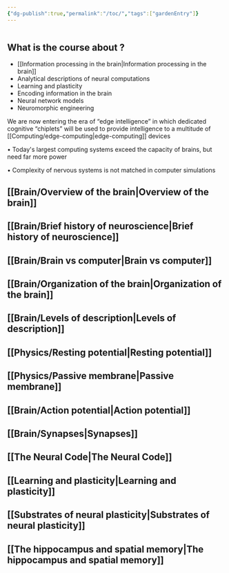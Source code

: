 ```yaml
---
{"dg-publish":true,"permalink":"/toc/","tags":["gardenEntry"]}
---
```


```toc

```
## What is the course about ?
- [[Information processing in the brain\|Information processing in the brain]]
- Analytical descriptions of neural computations
- Learning and plasticity
- Encoding information in the brain
- Neural network models
- Neuromorphic engineering

We are now entering the era of “edge intelligence” in which dedicated cognitive “chiplets” will be used to provide intelligence to a multitude of [[Computing/edge-computing\|edge-computing]] devices

• Today's largest computing systems exceed the capacity of brains, but need far more power

• Complexity of nervous systems is not matched in computer simulations

## [[Brain/Overview of the brain\|Overview of the brain]]

## [[Brain/Brief history of neuroscience\|Brief history of neuroscience]]

## [[Brain/Brain vs computer\|Brain vs computer]]

## [[Brain/Organization of the brain\|Organization of the brain]]

## [[Brain/Levels of description\|Levels of description]]

## [[Physics/Resting potential\|Resting potential]]

## [[Physics/Passive membrane\|Passive membrane]]

## [[Brain/Action potential\|Action potential]]

## [[Brain/Synapses\|Synapses]]

## [[The Neural Code\|The Neural Code]]

## [[Learning and plasticity\|Learning and plasticity]]

## [[Substrates of neural plasticity\|Substrates of neural plasticity]]

## [[The hippocampus and spatial memory\|The hippocampus and spatial memory]]

